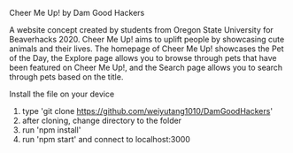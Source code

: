 Cheer Me Up! by Dam Good Hackers

A website concept created by students from Oregon State University for Beaverhacks 2020. Cheer Me Up! aims to uplift people by showcasing cute animals and their lives. The homepage of Cheer Me Up! showcases the Pet of the Day, the Explore page allows you to browse through pets that have been featured on Cheer Me Up!, and the Search page allows you to search through pets based on the title.

Install the file on your device
1. type 'git clone https://github.com/weiyutang1010/DamGoodHackers'
2. after cloning, change directory to the folder
3. run 'npm install'
4. run 'npm start' and connect to localhost:3000
